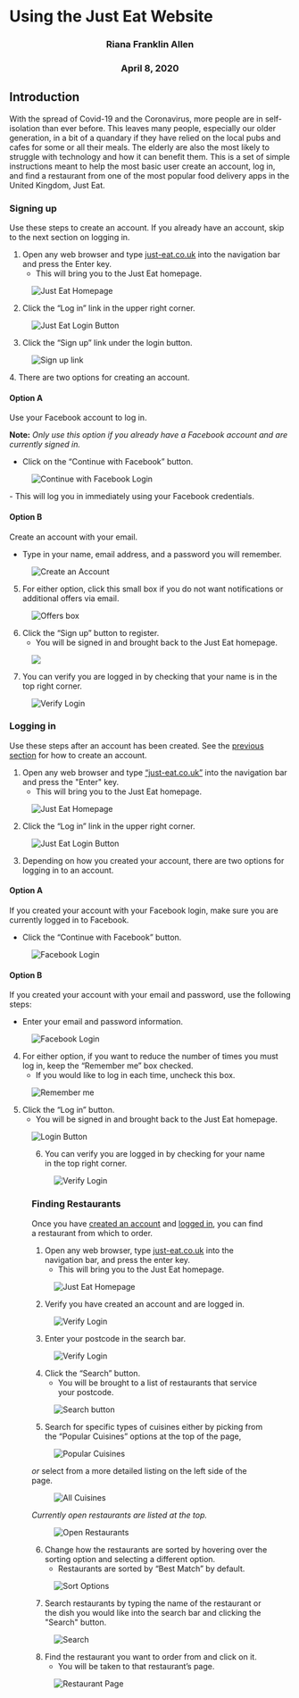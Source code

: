 # Using the Just Eat Website

### <center>Riana Franklin Allen</center>

### <center>April 8, 2020</center>

## Introduction
With the spread of Covid-19 and the Coronavirus, more people are in self-isolation than ever 
before. This leaves many people, especially our older generation, in a bit of a quandary if 
they have relied on the local pubs and cafes for some or all their meals. The elderly are 
also the most likely to struggle with technology and how it can benefit them. This is a set 
of simple instructions meant to help the most basic user create an account, log in, and find 
a restaurant from one of the most popular food delivery apps in the United Kingdom, Just Eat.

### Signing up 
Use these steps to create an account. If you already have an account, skip to the next section 
on logging in.
1. Open any web browser and type [just-eat.co.uk](just-eat.co.uk) into the navigation bar
and press the Enter key.  
   - This will bring you to the Just Eat homepage.
<figure>
	<img src="Images/Homepage.png"
		width: 1000;
		alt="Just Eat Homepage">
</figure>

2. Click the “Log in” link in the upper right corner.
<figure>
	<img src="Images/Log_inButton.png"
		width: 1000;
		alt="Just Eat Login Button">
</figure>

3. Click the “Sign up” link under the login button.
<figure>
	<img src="Images/SignUpLink.png"
		width: 1000;
		alt="Sign up link">
</figure>
4.  There are two options for creating an account.

#### Option A
Use your Facebook account to log in.

**Note:** *Only use this option if you 
already have a Facebook account and are currently signed in.*

   - Click on the “Continue with Facebook” button. 
<figure>
	<img src="Images/FBCreate.png"
		width: 300;
		alt="Continue with Facebook Login">
</figure>
   - This will log you in immediately using your Facebook credentials.

#### Option B
Create an account with your email.

   - Type in your name, email address, and a password you will remember. 
<figure>
	<img src="Images/SignUpEmail.png"
		width:300;
		alt="Create an Account">
</figure>

5. For either option, click this small box if you do not want notifications
or additional offers via email.
<figure>
	<img src="Images/DealsBox.png"
		width: 300;
		alt="Offers box">
</figure>
	
6. Click the “Sign up” button to register.
   - You will be signed in and brought back to the Just Eat homepage.
<figure>
	<img src="Images/SignUpButton.png
		width: 300
		alt="Sign up button">
</figure>

7.  You can verify you are logged in by checking that your name is in the top right corner.
<figure>
	<img src=Images/Verify.png
		width:1000
		alt="Verify Login">
</figure>

### Logging in 
Use these steps after an account has been created. See the [previous section](#signing-up) for how to 
create an account.
1. Open any web browser and type [“just-eat.co.uk”](just-eat.co.uk) into the navigation bar 
and press the "Enter" key.
   - This will bring you to the Just Eat homepage.
<figure>
	<img src="Images/Homepage.png"
		width: 1000;
		alt="Just Eat Homepage">
</figure>

2.  Click the “Log in” link in the upper right corner.
<figure>
	<img src="Images/Log_inButton.png"
		width: 1000;
		alt="Just Eat Login Button">
</figure>

3.  Depending on how you created your account, there are two options for logging in to 
an account.

#### Option A
If you created your account with your Facebook login, make sure you are currently 
logged in to Facebook. 
   - Click the “Continue with Facebook” button.
<figure>
	<img src="Images/LoginFB.png"
		width: 300;
		alt="Facebook Login">
</figure>

#### Option B 
If you created your account with your email and password, use the following steps:
   - Enter your email and password information.
<figure>
	<img src="Images/LoginFB.png"
		width: 300;
		alt="Facebook Login">
</figure>

4. For either option, if you want to reduce the number of times you must log in, 
keep the “Remember me” box checked. 
   - If you would like to log in each time, uncheck this box.
<figure>
	<img src="Images/RememberMe.png"
		width: 300;
		alt="Remember me">
</figure>

5. Click the “Log in” button.
   - You will be signed in and brought back to the Just Eat homepage.
<figure>
	<img src="Images/LoginButton"
		width:300;
		alt="Login Button"
</figure>

6.  You can verify you are logged in by checking for your name in the top right corner.
<figure>
	<img src="Images/Verify.png"
		width:1000
		alt="Verify Login">
</figure>

### Finding Restaurants 
Once you have [created an account](#signing-up) and [logged in](#logging-in), you can 
find a restaurant from which to order.

1. Open any web browser, type [just-eat.co.uk](just-eat.co.uk) into the navigation
bar, and press the enter key.  
   - This will bring you to the Just Eat homepage.
<figure>
	<img src="Images/Homepage.png"
		width: 1000;
		alt="Just Eat Homepage">
</figure>

2.  Verify you have created an account and are logged in. 
<figure>
	<img src="Images/Verify.png"
		width:1000
		alt="Verify Login">
</figure>

3.  Enter your postcode in the search bar.
<figure>
	<img src="Images/Postcode.png"
		width:1000
		alt="Verify Login">
</figure> 
	
4. Click the “Search” button.
   - You will be brought to a list of restaurants that 
service your postcode.
<figure>
	<img src="Images/RestaurantSearch.png"
		width:1000
		alt="Search button">
</figure>

5.  Search for specific types of cuisines either by picking from the “Popular 
Cuisines” options at the top of the page,
<figure>
	<img src="Images/PopularCuisine.png"
		width:1000
		alt="Popular Cuisines">
</figure>

*or* select from a more detailed listing on the left side of the page.
<figure>
	<img src="Images/NameSearch.png"
		width:1000
		alt="All Cuisines">
</figure>

*Currently open restaurants are listed at the top.*
<figure>
	<img src="Images/OpenRestaurants.png"
		width:1000
		alt="Open Restaurants">
</figure>

6. Change how the restaurants are sorted by hovering over the sorting option and 
selecting a different option.
   - Restaurants are sorted by “Best Match” by default.
<figure>
	<img src="Images/Sort.png"
		width:1000
		alt="Sort Options">
</figure>

7. Search restaurants by typing the name of the restaurant or the dish you would 
like into the search bar and clicking the "Search" button.
<figure>
	<img src="Images/NameSearch.png"
		width:1000
		alt="Search">
</figure>

8. Find the restaurant you want to order from and click on it.
   - You will be taken to that restaurant’s page.
<figure>
	<img src="Images/RestaurantPage.png"
		width:1000
		alt="Restaurant Page">
</figure>

